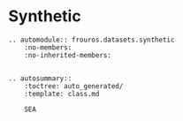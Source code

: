 # Synthetic

```{eval-rst}
.. automodule:: frouros.datasets.synthetic
    :no-members:
    :no-inherited-members:
```

```{currentmodule} frouros.datasets.synthetic
```

```{eval-rst}
.. autosummary::
    :toctree: auto_generated/
    :template: class.md

    SEA
```
